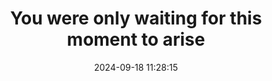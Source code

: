 ---
layout: post
title: 'You were only waiting for this moment to arise'
date: '2024-09-18 11:28:15'
last_modified_at: '2024-09-18 11:28:15'
category: "Cambridge"
tags:
  - UK
  - Cambridge
  - architecture
description: "A cyclist passing by the Gonville & Caius gate during the Cambridge e-Luminate festival"
featImage: '20160213_cambridge-1785.webp'
featImageAlt: 'Black and white photo of a cyclist passing by the Gonville & Caius gate at night'
featImageWidth: '959'
featImageHeight: '1440'
shotOn: '2016-02-13'
coffeeTable: false
---